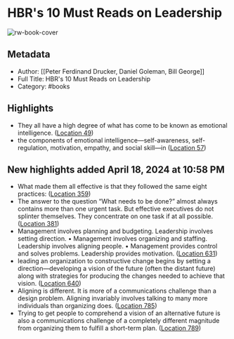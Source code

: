 # HBR's 10 Must Reads on Leadership

![rw-book-cover](https://images-na.ssl-images-amazon.com/images/I/41yIRLX-86L._SL200_.jpg)

## Metadata
- Author: [[Peter Ferdinand Drucker, Daniel Goleman, Bill George]]
- Full Title: HBR's 10 Must Reads on Leadership
- Category: #books

## Highlights
- They all have a high degree of what has come to be known as emotional intelligence. ([Location 49](https://readwise.io/to_kindle?action=open&asin=B004G5ZJEC&location=49))
- the components of emotional intelligence—self-awareness, self-regulation, motivation, empathy, and social skill—in ([Location 57](https://readwise.io/to_kindle?action=open&asin=B004G5ZJEC&location=57))
## New highlights added April 18, 2024 at 10:58 PM
- What made them all effective is that they followed the same eight practices: ([Location 359](https://readwise.io/to_kindle?action=open&asin=B004G5ZJEC&location=359))
- The answer to the question “What needs to be done?” almost always contains more than one urgent task. But effective executives do not splinter themselves. They concentrate on one task if at all possible. ([Location 381](https://readwise.io/to_kindle?action=open&asin=B004G5ZJEC&location=381))
- Management involves planning and budgeting. Leadership involves setting direction. • Management involves organizing and staffing. Leadership involves aligning people. • Management provides control and solves problems. Leadership provides motivation. ([Location 631](https://readwise.io/to_kindle?action=open&asin=B004G5ZJEC&location=631))
- leading an organization to constructive change begins by setting a direction—developing a vision of the future (often the distant future) along with strategies for producing the changes needed to achieve that vision. ([Location 640](https://readwise.io/to_kindle?action=open&asin=B004G5ZJEC&location=640))
- Aligning is different. It is more of a communications challenge than a design problem. Aligning invariably involves talking to many more individuals than organizing does. ([Location 785](https://readwise.io/to_kindle?action=open&asin=B004G5ZJEC&location=785))
- Trying to get people to comprehend a vision of an alternative future is also a communications challenge of a completely different magnitude from organizing them to fulfill a short-term plan. ([Location 789](https://readwise.io/to_kindle?action=open&asin=B004G5ZJEC&location=789))
